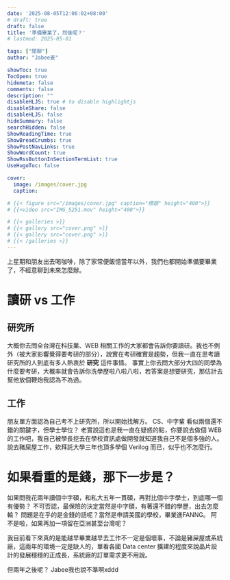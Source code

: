 ```yaml
---
date: '2025-08-05T12:06:02+08:00'
# draft: true
draft: false
title: '準備畢業了，然後呢？'
# lastmod: 2025-05-01

tags: ["閒聊"]
author: "Jabee姜"

showToc: true
TocOpen: true
hidemeta: false
comments: false
description: ""
disableHLJS: true # to disable highlightjs
disableShare: false
disableHLJS: false
hideSummary: false
searchHidden: false
ShowReadingTime: true
ShowBreadCrumbs: true
ShowPostNavLinks: true
ShowWordCount: true
ShowRssButtonInSectionTermList: true
UseHugoToc: false

cover:
  image: /images/cover.jpg
  caption: 

# {{< figure src="/images/cover.jpg" caption="標題" height="400">}}
# {{<video src="IMG_5251.mov" height="400">}}

# {{< galleries >}}
# {{< gallery src="cover.png" >}}
# {{< gallery src="cover.png" >}}
# {{< /galleries >}}
---
```


上星期和朋友出去喝咖啡，除了家常便飯憶當年以外，我們也都開始準備要畢業了，不經意聊到未來怎麼辦。


# 讀研 vs 工作

## 研究所

大概你去問全台灣在科技業、WEB 相關工作的大家都會告訴你要讀研。我也不例外（被大家影響覺得要考研的部分），說實在考研確實是趨勢，但我一直在思考讀研究所的人到底有多人熱衷於 **研究** 這件事情。
事實上你去問大部分大四的同學為什麼要考研，大概率就會告訴你洗學歷啦八啦八啦，若答案是想要研究，那估計去幫他放個鞭炮我認為不為過。

## 工作

朋友單方面認為自己考不上研究所，所以開始找解方。
CS、中字輩 看似兩個還不錯的關鍵字，但學士學位？ 老實說這也是我一直在疑惑的點，你要說去做個 WEB 的工作吧，我自己被學長挖去在學校資訊處做開發就知道我自己不是個多強的人。說去豬屎屋工作，欸拜託大學三年也頂多學個 Verilog 而已，似乎也不怎麼行。


# 如果看重的是錢，那下一步是？

如果問我花兩年讀個中字碩，和私大五年一貫碩，再對比個中字學士，到底哪一個有優勢？
不可否認，最保險的決定當然是中字碩，有著還不錯的學歷，出去怎麼輸？ 
問題是在乎的是金錢的話呢？當然是申請美國的學校，畢業進FANNG。
阿不是啦，如果再加一項留在亞洲甚至台灣呢？

我目前看下來真的是能越早畢業越早去工作不一定是個壞事，不論是豬屎屋或系統廠，這兩年的環境一定是缺人的，單看各國 Data center 擴建的程度來說晶片設計的發展穩穩的正成長，系統廠的訂單需求更不用說。

但兩年之後呢？ Jabee我也說不準啊xddd
